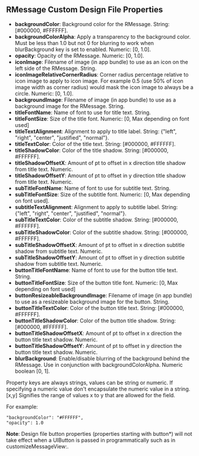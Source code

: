 ## RMessage Custom Design File Properties

* **backgroundColor**: Background color for the RMessage. String: [#000000, #FFFFFF].
* **backgroundColorAlpha**: Apply a transparency to the background color. Must be less than 1.0 but not 0 for blurring to work
  when blurBackground key is set to enabled. Numeric: [0, 1.0].
* **opacity**: Opacity of the RMessage. Numeric: [0, 1.0].
* **iconImage**: Filename of image (in app bundle) to use as an icon on the left side of the RMessage. String.
* **iconImageRelativeCornerRadius**: Corner radius percentage relative to icon image to apply to icon image. For example 0.5 (use 50% of icon image width as corner radius) would mask the icon image to always be a circle. Numeric: [0, 1.0].
* **backgroundImage**: Filename of image (in app bundle) to use as a background image for the RMessage. String.
* **titleFontName**: Name of font to use for title text. String.
* **titleFontSize**: Size of the title font. Numeric: [0, Max depending on font used]
* **titleTextAlignment**: Alignment to apply to title label. String: {"left", "right", "center", "justified", "normal"}.
* **titleTextColor**: Color of the title text. String: [#000000, #FFFFFF].
* **titleShadowColor**: Color of the title shadow. String: [#000000, #FFFFFF].
* **titleShadowOffsetX**: Amount of pt to offset in x direction title shadow from title text. Numeric.
* **titleShadowOffsetY**: Amount of pt to offset in y direction title shadow from title text. Numeric.
* **subTitleFontName**: Name of font to use for subtitle text. String.
* **subTitleFontSize**: Size of the subtitle font. Numeric: [0, Max depending on font used].
* **subtitleTextAlignment**: Alignment to apply to subtitle label. String: {"left", "right", "center", "justified", "normal"}.
* **subTitleTextColor**: Color of the subtitle shadow. String: [#000000, #FFFFFF].
* **subTitleShadowColor**: Color of the subtitle shadow. String: [#000000, #FFFFFF].
* **subTitleShadowOffsetX**: Amount of pt to offset in x direction subtitle shadow from subtitle text. Numeric.
* **subTitleShadowOffsetY**: Amount of pt to offset in y direction subtitle shadow from subtitle text. Numeric.
* **buttonTitleFontName**: Name of font to use for the button title text. String.
* **buttonTitleFontSize**: Size of the button title font. Numeric: [0, Max depending on font used]
* **buttonResizeableBackgroundImage**: Filename of image (in app bundle) to use as a resizeable background image for the button. String.
* **buttonTitleTextColor**: Color of the button title text. String: [#000000, #FFFFFF].
* **buttonTitleShadowColor**: Color of the button title shadow. String: [#000000, #FFFFFF].
* **buttonTitleShadowOffsetX**: Amount of pt to offset in x direction the button title text shadow. Numeric.
* **buttonTitleShadowOffsetY**: Amount of pt to offset in y direction the button title text shadow. Numeric.
* **blurBackground**: Enable/disable blurring of the background behind the RMessage. Use in conjunction with
  backgroundColorAlpha. Numeric boolean [0, 1].

Property keys are always strings, values can be string or numeric. If specifying a numeric value don't encapsulate the numeric value in a string.
[x,y] Signifies the range of values x to y that are allowed for the field.

For example:

```
"backgroundColor": "#FFFFFF",
"opacity": 1.0
```

**Note**: Design file button properties (properties starting with button*) will not take effect when a UIButton is passed in programmatically such as in customizeMessageView:.

